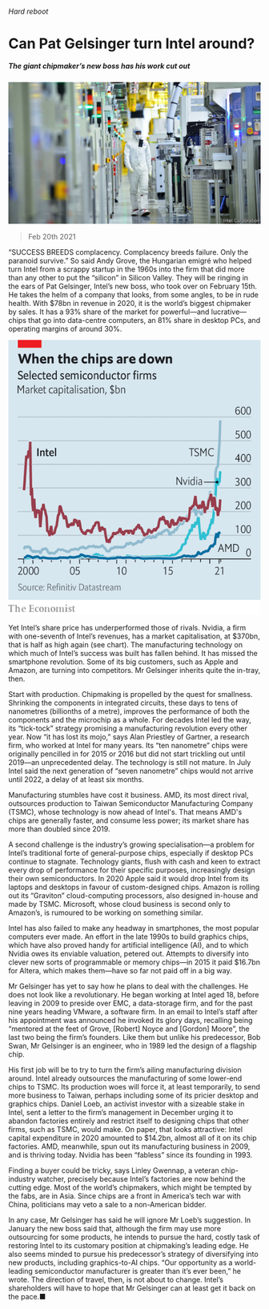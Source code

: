 ###### Hard reboot

# Can Pat Gelsinger turn Intel around? 

##### The giant chipmaker’s new boss has his work cut out 

![image](images/20210220_wbp503_0.jpg) 

> Feb 20th 2021 


“SUCCESS BREEDS complacency. Complacency breeds failure. Only the paranoid survive.” So said Andy Grove, the Hungarian emigré who helped turn Intel from a scrappy startup in the 1960s into the firm that did more than any other to put the “silicon” in Silicon Valley. They will be ringing in the ears of Pat Gelsinger, Intel’s new boss, who took over on February 15th. He takes the helm of a company that looks, from some angles, to be in rude health. With $78bn in revenue in 2020, it is the world’s biggest chipmaker by sales. It has a 93% share of the market for powerful—and lucrative—chips that go into data-centre computers, an 81% share in desktop PCs, and operating margins of around 30%.

![image](images/20210220_WBC748.png) 



Yet Intel’s share price has underperformed those of rivals. Nvidia, a firm with one-seventh of Intel’s revenues, has a market capitalisation, at $370bn, that is half as high again (see chart). The manufacturing technology on which much of Intel’s success was built has fallen behind. It has missed the smartphone revolution. Some of its big customers, such as Apple and Amazon, are turning into competitors. Mr Gelsinger inherits quite the in-tray, then.



Start with production. Chipmaking is propelled by the quest for smallness. Shrinking the components in integrated circuits, these days to tens of nanometres (billionths of a metre), improves the performance of both the components and the microchip as a whole. For decades Intel led the way, its “tick-tock” strategy promising a manufacturing revolution every other year. Now “it has lost its mojo,” says Alan Priestley of Gartner, a research firm, who worked at Intel for many years. Its “ten nanometre” chips were originally pencilled in for 2015 or 2016 but did not start trickling out until 2019—an unprecedented delay. The technology is still not mature. In July Intel said the next generation of “seven nanometre” chips would not arrive until 2022, a delay of at least six months.


Manufacturing stumbles have cost it business. AMD, its most direct rival, outsources production to Taiwan Semiconductor Manufacturing Company (TSMC), whose technology is now ahead of Intel's. That means AMD's chips are generally faster, and consume less power; its market share has more than doubled since 2019.


A second challenge is the industry’s growing specialisation—a problem for Intel’s traditional forte of general-purpose chips, especially if desktop PCs continue to stagnate. Technology giants, flush with cash and keen to extract every drop of performance for their specific purposes, increasingly design their own semiconductors. In 2020 Apple said it would drop Intel from its laptops and desktops in favour of custom-designed chips. Amazon is rolling out its “Graviton” cloud-computing processors, also designed in-house and made by TSMC. Microsoft, whose cloud business is second only to Amazon’s, is rumoured to be working on something similar.


Intel has also failed to make any headway in smartphones, the most popular computers ever made. An effort in the late 1990s to build graphics chips, which have also proved handy for artificial intelligence (AI), and to which Nvidia owes its enviable valuation, petered out. Attempts to diversify into clever new sorts of programmable or memory chips—in 2015 it paid $16.7bn for Altera, which makes them—have so far not paid off in a big way.


Mr Gelsinger has yet to say how he plans to deal with the challenges. He does not look like a revolutionary. He began working at Intel aged 18, before leaving in 2009 to preside over EMC, a data-storage firm, and for the past nine years heading VMware, a software firm. In an email to Intel’s staff after his appointment was announced he invoked its glory days, recalling being “mentored at the feet of Grove, [Robert] Noyce and [Gordon] Moore”, the last two being the firm’s founders. Like them but unlike his predecessor, Bob Swan, Mr Gelsinger is an engineer, who in 1989 led the design of a flagship chip.


His first job will be to try to turn the firm’s ailing manufacturing division around. Intel already outsources the manufacturing of some lower-end chips to TSMC. Its production woes will force it, at least temporarily, to send more business to Taiwan, perhaps including some of its pricier desktop and graphics chips. Daniel Loeb, an activist investor with a sizeable stake in Intel, sent a letter to the firm’s management in December urging it to abandon factories entirely and restrict itself to designing chips that other firms, such as TSMC, would make. On paper, that looks attractive: Intel capital expenditure in 2020 amounted to $14.2bn, almost all of it on its chip factories. AMD, meanwhile, spun out its manufacturing business in 2009, and is thriving today. Nvidia has been “fabless” since its founding in 1993.


Finding a buyer could be tricky, says Linley Gwennap, a veteran chip-industry watcher, precisely because Intel’s factories are now behind the cutting edge. Most of the world’s chipmakers, which might be tempted by the fabs, are in Asia. Since chips are a front in America’s tech war with China, politicians may veto a sale to a non-American bidder.


In any case, Mr Gelsinger has said he will ignore Mr Loeb’s suggestion. In January the new boss said that, although the firm may use more outsourcing for some products, he intends to pursue the hard, costly task of restoring Intel to its customary position at chipmaking’s leading edge. He also seems minded to pursue his predecessor’s strategy of diversifying into new products, including graphics-to-AI chips. “Our opportunity as a world-leading semiconductor manufacturer is greater than it’s ever been,” he wrote. The direction of travel, then, is not about to change. Intel’s shareholders will have to hope that Mr Gelsinger can at least get it back on the pace.■

